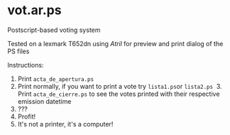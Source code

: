 # vot.ar.ps
Postscript-based voting system

Tested on a lexmark T652dn using _Atril_ for preview and print dialog of the PS files

Instructions:
  1. Print `acta_de_apertura.ps`  
  2. Print normally, if you want to print a vote try `lista1.ps`or `lista2.ps`
  3. Print `acta_de_cierre.ps` to see the votes printed with their respective emission datetime
  4. ???
  5. Profit!
  6. It's not a printer, it's a computer!
